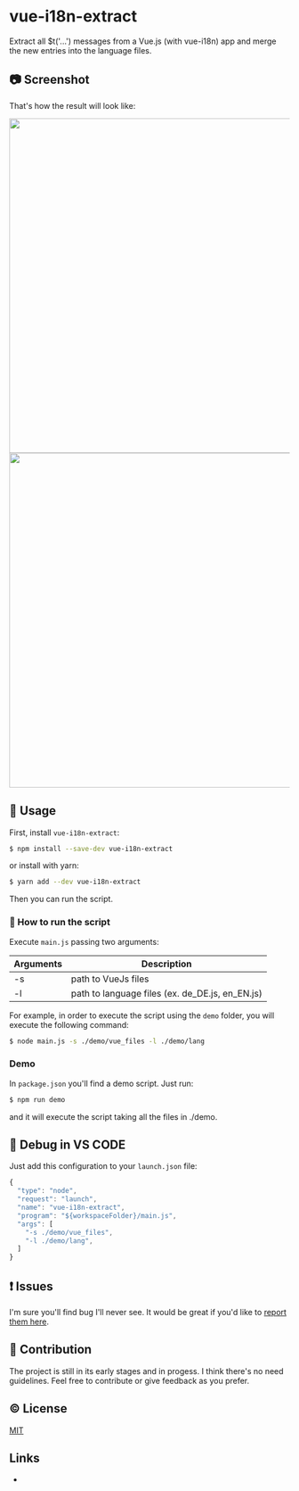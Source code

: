 # vue-i18n-extract
Extract all $t('...') messages from a Vue.js (with vue-i18n) app and merge the new entries into the language files.

## :camera: Screenshot
That's how the result will look like:

<img src="https://raw.githubusercontent.com/pixari/vue-i18n-extract/master/demo/screenshots/vue-i18n-extract-1.png" width="600">

<img src="https://raw.githubusercontent.com/pixari/vue-i18n-extract/master/demo/screenshots/vue-i18n-extract-2.png" width="600">

## :book: Usage

First, install `vue-i18n-extract`:

```sh
$ npm install --save-dev vue-i18n-extract
```

or install with yarn:

```sh
$ yarn add --dev vue-i18n-extract
```

Then you can run the script.


### :rocket: How to run the script

Execute `main.js` passing two arguments: 

| Arguments | Description |
| ------ | ----------- |
| -s   | path to VueJs files |
| -l | path to language files (ex. de_DE.js, en_EN.js) |

For example, in order to execute the script using the `demo` folder, you will execute the following command:

```sh
$ node main.js -s ./demo/vue_files -l ./demo/lang
```

### Demo
In `package.json` you'll find a demo script.
Just run:

```sh
$ npm run demo
```

and it will execute the script taking all the files in ./demo.


## :bug: Debug in VS CODE
Just add this configuration to your `launch.json` file:

```js
{
  "type": "node",
  "request": "launch",
  "name": "vue-i18n-extract",
  "program": "${workspaceFolder}/main.js",
  "args": [
    "-s ./demo/vue_files",
    "-l ./demo/lang",
  ]
}
```  

## :exclamation: Issues

I'm sure you'll find bug I'll never see. It would be great if you'd like to [report them here](https://github.com/pixari/vue-i18n-extract/issues).


## :muscle: Contribution

The project is still in its early stages and in progess.
I think there's no need guidelines. Feel free to contribute or give feedback as you prefer.


## :copyright: License

[MIT](http://opensource.org/licenses/MIT)


## Links

* []()
